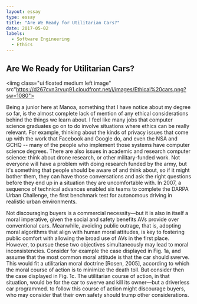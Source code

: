 ```yaml
---
layout: essay
type: essay
title: "Are We Ready for Utilitarian Cars?"
date: 2017-05-02
labels:
  - Software Engineering
  - Ethics
---
```


## Are We Ready for Utilitarian Cars?
<iimg class="ui floated medium left image" src"https://d267cvn3rvuq91.cloudfront.net/i/images/Ethical%20cars.png?sw=1080">

Being a junior here at Manoa, something that I have notice about my degree so far, is the almost complete lack of mention of any ethical considerations behind the things we learn about. I feel like many jobs that computer science graduates go on to do involve situations where ethics can be really relevant. For example, thinking about the kinds of privacy issues that come up with the work that Facebook and Google do, and even the NSA and GCHQ -- many of the people who implement those systems have computer science degrees. There are also issues in academic and research computer science: think about drone research, or other military-funded work. Not everyone will have a problem with doing research funded by the army, but it's something that people should be aware of and think about, so if it might bother them, they can have those conversations and ask the right questions before they end up in a situation they are uncomfortable with.
In 2007, a sequence of technical advances enabled six teams to complete the DARPA Urban Challenge, the first benchmark test for autonomous driving in realistic urban environments.

Not discouraging buyers is a commercial necessity—but it is also in itself a moral imperative, given the social and safety benefits AVs provide over conventional cars. Meanwhile, avoiding public outrage, that is, adopting moral algorithms that align with human moral attitudes, is key to fostering public comfort with allowing the broad use of AVs in the first place. However, to pursue these two objectives simultaneously may lead to moral inconsistencies. Consider for example the case displayed in Fig. 1a, and assume that the most common moral attitude is that the car should swerve. This would fit a utilitarian moral doctrine [Rosen, 2005], according to which
the moral course of action is to minimize the death toll. But consider then the case displayed in Fig. 1c. The utilitarian course of action, in that situation, would be for the car to swerve and kill its owner—but a driverless car programmed. to follow this course of action might discourage buyers, who may consider that their own safety should trump other considerations. 
